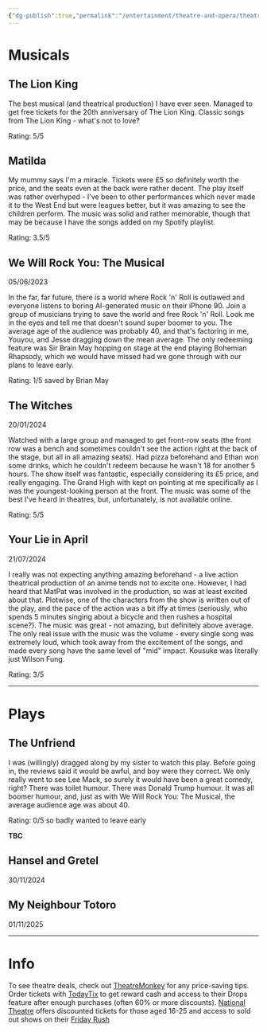 ```yaml
---
{"dg-publish":true,"permalink":"/entertainment/theatre-and-opera/theatre/","tags":["theatre","days-out","entertainment","reviews","hobby"]}
---
```


# Musicals
## The Lion King

The best musical (and theatrical production) I have ever seen. Managed to get free tickets for the 20th anniversary of The Lion King. Classic songs from The Lion King - what's not to love?

Rating: 5/5


## Matilda

My mummy says I'm a miracle. Tickets were £5 so definitely worth the price, and the seats even at the back were rather decent. The play itself was rather overhyped - I've been to other performances which never made it to the West End but were leagues better, but it was amazing to see the children perform. The music was solid and rather memorable, though that may be because I have the songs added on my Spotify playlist.

Rating: 3.5/5


## We Will Rock You: The Musical
05/06/2023

In the far, far future, there is a world where Rock 'n' Roll is outlawed and everyone listens to boring AI-generated music on their iPhone 90. Join a group of musicians trying to save the world and free Rock 'n' Roll.
Look me in the eyes and tell me that doesn't sound super boomer to you.
The average age of the audience was probably 40, and that's factoring in me, Youyou, and Jesse dragging down the mean average.
The only redeeming feature was Sir Brain May hopping on stage at the end playing Bohemian Rhapsody, which we would have missed had we gone through with our plans to leave early.

Rating: 1/5
saved by Brian May


## The Witches
20/01/2024

<script src="https://cdn.jsdelivr.net/npm/publicalbum@latest/embed-ui.min.js" async></script>
<div class="pa-gallery-player-widget" style="width:100%; height:480px; display:none;"
  data-link="https://photos.app.goo.gl/ADkiJGty9PbnYxsV9"
  data-title="TheWitches"
  data-description="8 new items added to shared album"
  data-background-color="transparent">
  <object data="https://lh3.googleusercontent.com/pw/AP1GczMSki-far_igRa97ZjfJtzyZ8xVi5iC5cuN1i6NYHkd8hndF9ITju_Ytx4pTzwbEhDXjo5Ovt6QcGhAvQfDdjDTqJSXoPo40x_A0c5yyEtrx4dg7sg=w1920-h1080"></object>
  <object data="https://lh3.googleusercontent.com/pw/AP1GczN-DCoYtjBc4fFX3xQRC3XT1hXspmkFaArHMmcwhrDUDDQ3lry8BZ68wEubiypsm6kDV9EzJoh76rThBy-xcGj0-X1uAnEQS1j7olBNM9VJ8mXgon4=w1920-h1080"></object>
  <object data="https://lh3.googleusercontent.com/pw/AP1GczN-6Zrd0WzBUduuRx6bVRZPDffl5ZTJLW4NBSF4-rxnbMzbWMiYIE0jt7uI1ed4z8ExYRaPni378Tm8sVmlw2RljzPBhg0OSxJPXWVpYuv60RLJm0o=w1920-h1080"></object>
  <object data="https://lh3.googleusercontent.com/pw/AP1GczOhtD4caXwkGLXXhnJqaWdxKYFUEw2c1HkLvja2o9wBy3c7JahSQKOH7NxZR-LanWOupRJOx0EiGc07zQLA_xeRZytkzE93G-YiKvF8HtnnheVC75A=w1920-h1080"></object>
  <object data="https://lh3.googleusercontent.com/pw/AP1GczMTo8l5C2ArmP4kHYwYBmdb0rI7PQ3Ax6eCEFhwqrRgRNhL-NB95xhbIxnNhPhQFHDSHPm4Diqa2OhKzljP-0RpjtKVoVw3O9ChJg95EwYuGX8e3sg=w1920-h1080"></object>
  <object data="https://lh3.googleusercontent.com/pw/AP1GczM6mR0gZnv_OxdLabML4oWP1Ppzr_X1ZwqR-CyzKaVJ_TKLrPY9fn5QWRJ_fe517ayr5KaIov-_1JOzp0vvOoh5s2uHOmrvrs4-euX977Tp_OdRpwk=w1920-h1080"></object>
  <object data="https://lh3.googleusercontent.com/pw/AP1GczM54GZXvbj0SdeUHQlMCeba0MkLSSeXZx8dyg8v14tE4jfrNj6U3A-8ckaS67O_ISw2YE8LVuCpxGDlqrGYGSNqgPUrvD2y8qBD8fYNqDiJZ5hP3YE=w1920-h1080"></object>
  <object data="https://lh3.googleusercontent.com/pw/AP1GczNVahskBoll5Mi8XawGG-Q7Dp4WK7YcKRop3eViK-AZxbXGXY_nX57RalBN64zx5O3x5cgBEpBEtK0hwGEHLaLmMqz-Q7uWY81_SVZKJ5F_xcixJyM=w1920-h1080"></object>
</div>



Watched with a large group and managed to get front-row seats (the front row was a bench and sometimes couldn't see the action right at the back of the stage, but all in all amazing seats). Had pizza beforehand and Ethan won some drinks, which he couldn't redeem because he wasn't 18 for another 5 hours.
The show itself was fantastic, especially considering its £5 price, and really engaging. The Grand High with kept on pointing at me specifically as I was the youngest-looking person at the front. The music was some of the best I've heard in theatres, but, unfortunately, is not available online.

Rating: 5/5


## Your Lie in April
21/07/2024

<script src="https://cdn.jsdelivr.net/npm/publicalbum@latest/embed-ui.min.js" async></script>
<div class="pa-gallery-player-widget" style="width:100%; height:480px; display:none;"
  data-link="https://photos.app.goo.gl/zSAFq57Ds2By4YGy8"
  data-title="YourLieInApril"
  data-description="5 new items added to shared album"
  data-background-color="transparent">
  <object data="https://lh3.googleusercontent.com/pw/AP1GczPhi619uUkc-rONGBHuZ_btaNPeBFxL8GCXRs3VC88lbCTUKqJxvgK5iGQFu7gHo51p2q8Sw6adZUiSHc7IC7Z-FFpuDZG3sJHtHmsSIf5wt4h8FCs=w1920-h1080"></object>
  <object data="https://lh3.googleusercontent.com/pw/AP1GczOB3zhLg2zV8lqjROX2tl3jMXjp-XEQ9gunTDxXlDSqgNFAzCEo7kPyVPBSD1EL5yOm4g73qq7PCVO74HJGQYlFdwW3IXPoEk8l6Rw4HAHPaAM69eM=w1920-h1080"></object>
  <object data="https://lh3.googleusercontent.com/pw/AP1GczNeoxtP9ag2LpHZwoPnzre_tBw1q1TNcvzV1lktNbtg_E4Uq2uFOI3xRmFD1MQbop3B3CRfIptXqDrq04hSuQ9EMw4BSed1NldMnEgRogrNjuaLKWA=w1920-h1080"></object>
  <object data="https://lh3.googleusercontent.com/pw/AP1GczNrj1r7ho8aYXuPC3rGBj2T2120yTwIbshk1-p6XZeBa74ls10rmYpfVXCShPOvlXcrkXTxNjO-9Ipm3Qv1qU_Al1bANmkA3Hrst1NuO-VG1zrqOtg=w1920-h1080"></object>
  <object data="https://lh3.googleusercontent.com/pw/AP1GczOP33PXsPqKJCQb9v0dkvz3XA7M_NQjNnoMKTrU3AdonB7HmmNWCEB4RH-_Z1myI8rR0Z6smwFZpTkR8FlohWPWbxOf5zqhun5MKZnDZ88m1TJz3PU=w1920-h1080"></object>
</div>


I really was not expecting anything amazing beforehand - a live action theatrical production of an anime tends not to excite one. However, I had heard that MatPat was involved in the production, so was at least excited about that. Plotwise, one of the characters from the show is written out of the play, and the pace of the action was a bit iffy at times (seriously, who spends 5 minutes singing about a bicycle and then rushes a hospital scene?).
The music was great - not amazing, but definitely above average. The only real issue with the music was the volume - every single song was extremely loud, which took away from the excitement of the songs, and made every song have the same level of "mid" impact.
Kousuke was literally just Wilson Fung.

Rating: 3/5


---

# Plays
## The Unfriend

I was (willingly) dragged along by my sister to watch this play. Before going in, the reviews said it would be awful, and boy were they correct. We only really went to see Lee Mack, so surely it would have been a great comedy, right?
There was toilet humour. There was Donald Trump humour. It was all boomer humour, and, just as with We Will Rock You: The Musical, the average audience age was about 40.

Rating: 0/5
so badly wanted to leave early

__TBC__
## Hansel and Gretel
30/11/2024
## My Neighbour Totoro
01/11/2025


---
# Info

To see theatre deals, check out [TheatreMonkey](https://www.theatremonkey.com/) for any price-saving tips.
Order tickets with [TodayTix](https://www.todaytix.com/london/category/all-shows) to get reward cash and access to their Drops feature after enough purchases (often 60% or more discounts).
[National Theatre](https://www.nationaltheatre.org.uk/16-25-tickets/) offers discounted tickets for those aged 16-25 and access to sold out shows on their [Friday Rush](https://www.nationaltheatre.org.uk/fridayrush/)
